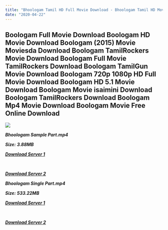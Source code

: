 ```yaml
---
title: "Bhoologam Tamil HD Full Movie Download - Bhoologam Tamil HD Movie Download"
date: "2020-04-22"
---
```


## Boologam Full Movie Download Boologam HD Movie Download Boologam (2015) Movie Moviesda Download Boologam TamilRockers Movie Download Boologam Full Movie TamilRockers Download Boologam TamilGun Movie Download Boologam 720p 1080p HD Full Movie Download Boologam HD 5.1 Movie Download Boologam Movie isaimini Download Boologam TamilRockers Download Boologam Mp4 Movie Download Boologam Movie Free Online Download

![](https://images.moviebuff.com/76336c57-9cc7-4c78-a8da-0701c66d35b1?w=1000)

**_Bhoologam Sample Part.mp4_**

**_Size:_** **_3.88MB_**  

**_[Download Server 1](http://s1.uptofiles.net//files/Tamil{300377c8a1a3ba2999b4bbe3381b1ea1a812b0b70d21946c68d529294a5c2999}202015{300377c8a1a3ba2999b4bbe3381b1ea1a812b0b70d21946c68d529294a5c2999}20Movies/Boologam{300377c8a1a3ba2999b4bbe3381b1ea1a812b0b70d21946c68d529294a5c2999}20(2015)/Boologam{300377c8a1a3ba2999b4bbe3381b1ea1a812b0b70d21946c68d529294a5c2999}20(640x360)/Boologam{300377c8a1a3ba2999b4bbe3381b1ea1a812b0b70d21946c68d529294a5c2999}20HD{300377c8a1a3ba2999b4bbe3381b1ea1a812b0b70d21946c68d529294a5c2999}20Sample.mp4)_**

**_[  
](http://s1.uptofiles.net//files/Tamil{300377c8a1a3ba2999b4bbe3381b1ea1a812b0b70d21946c68d529294a5c2999}202015{300377c8a1a3ba2999b4bbe3381b1ea1a812b0b70d21946c68d529294a5c2999}20Movies/Boologam{300377c8a1a3ba2999b4bbe3381b1ea1a812b0b70d21946c68d529294a5c2999}20(2015)/Boologam{300377c8a1a3ba2999b4bbe3381b1ea1a812b0b70d21946c68d529294a5c2999}20(640x360)/Boologam{300377c8a1a3ba2999b4bbe3381b1ea1a812b0b70d21946c68d529294a5c2999}20HD{300377c8a1a3ba2999b4bbe3381b1ea1a812b0b70d21946c68d529294a5c2999}20Sample.mp4)_**

**_[Download Server 2](http://s1.uptofiles.net//files/Tamil{300377c8a1a3ba2999b4bbe3381b1ea1a812b0b70d21946c68d529294a5c2999}202015{300377c8a1a3ba2999b4bbe3381b1ea1a812b0b70d21946c68d529294a5c2999}20Movies/Boologam{300377c8a1a3ba2999b4bbe3381b1ea1a812b0b70d21946c68d529294a5c2999}20(2015)/Boologam{300377c8a1a3ba2999b4bbe3381b1ea1a812b0b70d21946c68d529294a5c2999}20(640x360)/Boologam{300377c8a1a3ba2999b4bbe3381b1ea1a812b0b70d21946c68d529294a5c2999}20HD{300377c8a1a3ba2999b4bbe3381b1ea1a812b0b70d21946c68d529294a5c2999}20Sample.mp4)_**

**_Bhoologam Single Part.mp4_**

**_Size:_** **_533.22MB_**

**_[Download Server 1](http://s1.uptofiles.net//files/Tamil{300377c8a1a3ba2999b4bbe3381b1ea1a812b0b70d21946c68d529294a5c2999}202015{300377c8a1a3ba2999b4bbe3381b1ea1a812b0b70d21946c68d529294a5c2999}20Movies/Boologam{300377c8a1a3ba2999b4bbe3381b1ea1a812b0b70d21946c68d529294a5c2999}20(2015)/Boologam{300377c8a1a3ba2999b4bbe3381b1ea1a812b0b70d21946c68d529294a5c2999}20(640x360)/Boologam{300377c8a1a3ba2999b4bbe3381b1ea1a812b0b70d21946c68d529294a5c2999}20HD.mp4)_**

**_[  
](http://s1.uptofiles.net//files/Tamil{300377c8a1a3ba2999b4bbe3381b1ea1a812b0b70d21946c68d529294a5c2999}202015{300377c8a1a3ba2999b4bbe3381b1ea1a812b0b70d21946c68d529294a5c2999}20Movies/Boologam{300377c8a1a3ba2999b4bbe3381b1ea1a812b0b70d21946c68d529294a5c2999}20(2015)/Boologam{300377c8a1a3ba2999b4bbe3381b1ea1a812b0b70d21946c68d529294a5c2999}20(640x360)/Boologam{300377c8a1a3ba2999b4bbe3381b1ea1a812b0b70d21946c68d529294a5c2999}20HD.mp4)_**

**_[Download Server 2](http://s1.uptofiles.net//files/Tamil{300377c8a1a3ba2999b4bbe3381b1ea1a812b0b70d21946c68d529294a5c2999}202015{300377c8a1a3ba2999b4bbe3381b1ea1a812b0b70d21946c68d529294a5c2999}20Movies/Boologam{300377c8a1a3ba2999b4bbe3381b1ea1a812b0b70d21946c68d529294a5c2999}20(2015)/Boologam{300377c8a1a3ba2999b4bbe3381b1ea1a812b0b70d21946c68d529294a5c2999}20(640x360)/Boologam{300377c8a1a3ba2999b4bbe3381b1ea1a812b0b70d21946c68d529294a5c2999}20HD.mp4)_**
